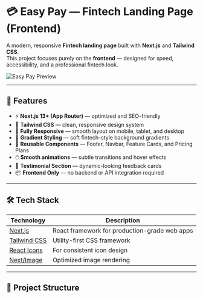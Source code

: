 # 💳 Easy Pay — Fintech Landing Page (Frontend)

A modern, responsive **Fintech landing page** built with **Next.js** and **Tailwind CSS**.  
This project focuses purely on the **frontend** — designed for speed, accessibility, and a professional fintech look.

![Easy Pay Preview]('https://easy-pay-virid.vercel.app')

---

## 🚀 Features

- ⚡ **Next.js 13+ (App Router)** — optimized and SEO-friendly
- 🎨 **Tailwind CSS** — clean, responsive design system
- 📱 **Fully Responsive** — smooth layout on mobile, tablet, and desktop
- 🌈 **Gradient Styling** — soft fintech-style background gradients
- 🧩 **Reusable Components** — Footer, Navbar, Feature Cards, and Pricing Plans
- 🖱️ **Smooth animations** — subtle transitions and hover effects
- 💬 **Testimonial Section** — dynamic-looking feedback cards
- 📦 **Frontend Only** — no backend or API integration required

---

## 🛠️ Tech Stack

| Technology | Description |
|-------------|-------------|
| [Next.js](https://nextjs.org/) | React framework for production-grade web apps |
| [Tailwind CSS](https://tailwindcss.com/) | Utility-first CSS framework |
| [React Icons](https://react-icons.github.io/react-icons/) | For consistent icon design |
| [Next/Image](https://nextjs.org/docs/app/api-reference/components/image) | Optimized image rendering |

---

## 📁 Project Structure

